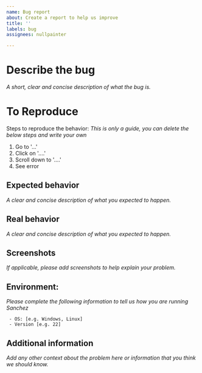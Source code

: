 ```yaml
---
name: Bug report
about: Create a report to help us improve
title: ''
labels: bug
assignees: nullpainter

---
```


# Describe the bug
*A short, clear and concise description of what the bug is.*

# To Reproduce
Steps to reproduce the behavior:
*This is only a guide, you can delete the below steps and write your own*
1. Go to '...'
2. Click on '....'
3. Scroll down to '....'
4. See error

## Expected behavior
*A clear and concise description of what you expected to happen.*

## Real behavior
*A clear and concise description of what you expected to happen.*

## Screenshots
*If applicable, please add screenshots to help explain your problem.*

## Environment:
*Please complete the following information to tell us how you are running Sanchez*
```
 - OS: [e.g. Windows, Linux]
 - Version [e.g. 22]
```

## Additional information
*Add any other context about the problem here or information that you think we should know.*

